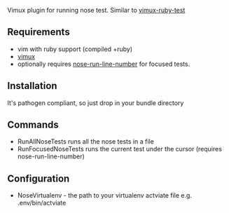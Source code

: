 Vimux plugin for running nose test. Similar to [vimux-ruby-test](https://github.com/pgr0ss/vimux-ruby-test)

## Requirements

- vim with ruby support (compiled +ruby)
- [vimux](https://github.com/benmills/vimux)
- optionally requires [nose-run-line-number](https://github.com/pitluga/nose-run-line-number) for focused tests.

## Installation

It's pathogen compliant, so just drop in your bundle directory

## Commands

- RunAllNoseTests runs all the nose tests in a file
- RunFocusedNoseTests runs the current test under the cursor (requires nose-run-line-number)

## Configuration

- NoseVirtualenv - the path to your virtualenv actviate file e.g. .env/bin/actviate
